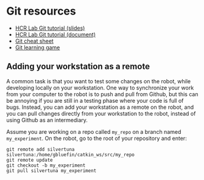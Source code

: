 # Git resources

- [HCR Lab Git tutorial (slides)](https://docs.google.com/presentation/d/11z_sScRlFVTSX5wHhAuJy4rJuzPUAVG-oyEAZRCHdmQ/pub?start=false&loop=false)
- [HCR Lab Git tutorial (document)](https://docs.google.com/document/d/1lLyPA6oByAGe0bH3h3wdsV8cfy5LskyuxiVGNSr4wos/pub)
- [Git cheat sheet](http://www.git-tower.com/blog/git-cheat-sheet-detail/)
- [Git learning game](pcottle.github.io/learnGitBranching/?NODEMO)

## Adding your workstation as a remote
A common task is that you want to test some changes on the robot, while developing locally on your workstation.
One way to synchronize your work from your computer to the robot is to push and pull from Github, but this can be annoying if you are still in a testing phase where your code is full of bugs.
Instead, you can add your workstation as a remote on the robot, and you can pull changes directly from your workstation to the robot, instead of using Github as an intermediary.

Assume you are working on a repo called `my_repo` on a branch named `my_experiment`.
On the robot, go to the root of your repository and enter:
```
git remote add silvertuna silvertuna:/home/gbluefin/catkin_ws/src/my_repo
git remote update
git checkout -b my_experiment
git pull silvertuna my_experiment
```
